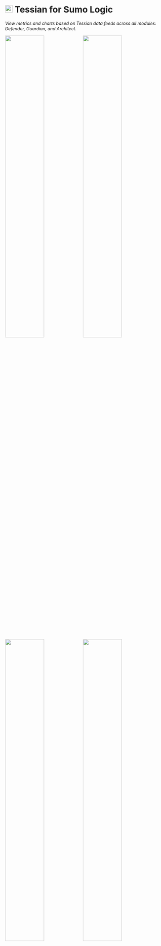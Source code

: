 <h1>
<img width="24px" src="resources/icon/tessian.png">
Tessian for Sumo Logic
</h1>

_View metrics and charts based on Tessian data feeds across all modules:
Defender, Guardian, and Architect._

<img width="50%" src="resources/screenshots/tessian_overview_dashboard.png?raw=true"><img width="50%" src="resources/screenshots/tessian_defender_dashboard.png?raw=true">
<img width="50%" src="resources/screenshots/tessian_guardian_dashboard.png?raw=true"><img width="50%" src="resources/screenshots/tessian_architect_dashboard.png?raw=true">

Tessian is the world’s first Human Layer Security company. We use data science
and machine learning to automatically stop data breaches and security threats
caused by human error – like data exfiltration, accidental data loss, business
email compromise and phishing attacks – with minimal disruption to employees'
workflow. We then help employees improve their security behaviour over time
through contextual, in-the-moment education.

## Contents

- [Introduction](#introduction)
- [Getting started](#getting-started)
    - [Adding a collector](adding-a-collector)
    - [Sending logs](sending-logs)
    - [Adding the Tessian App](adding-the-tessian-app)
- [Sample Event](#sample-event)
- [Querying the data](#querying-the-data)
- [Support](#support)


## Introduction

Tessian for Sumo Logic provides visibility into Human Layer risk drivers and
easy access to cybersecurity events prevented based on Tessian data feeds:

- _Tessian Defender_: Automatically prevents BEC, Account Takeover and other
    advanced Phishing Attacks
- _Tessian Guardian_: Automatically prevents accidental data loss from
    misdirected emails and attachments
- _Tessian Architect_: Enables the use of custom policies, as well as
    customisation of Tessian's Data Exfiltration Algorithm

Tessian for Sumo Logic helps security and IT teams quickly investigate where
their Human Layer risks are occurring, providing metrics and charts based
on Tessian data feeds across all modules.


## Getting started

> :information_source:  _Please contact Tessian Support at support@tessian.com
> if you need assistance setting up the log collection process._

### Adding a collector

To begin using the Tessian dashboards, you will first need to set up a
HTTP collector within Sumo Logic. Instructions for adding a new collector can
be found on the [Configure HTTP Source for Logs and Metrics][1] Sumo Logic help
page.

[1]: https://help.sumologic.com/docs/send-data/hosted-collectors/http-source/logs-metrics/

Your collector endpoint should look something like:

```plain
https://endpoint1.collection.eu.sumologic.com/receiver/v1/http/...
```

Once you have a collector set up, you are ready to start sending logs to it.

### Sending logs

In order to send your Tessian events to Sumo Logic, you will need to send
events retrieved from the Tessian API to the HTTP collector you have set up.

The flow to send the events to Sumo Logic is as follows:

1. Retrieve events periodically using Tessian API.
1. `POST` the events to the HTTP collector endpoint with the events in the body
    of the request, and each event seperated by a new line.
    ```plain
    POST /receiver/v1/http/... HTTP/1.1

    {"created_at": "1970-01-01T00:00:00.000000Z", "outbound_email_details": …
    {"created_at": "1970-01-01T00:00:00.000000Z", "outbound_email_details": …
    {"created_at": "1970-01-01T00:00:00.000000Z", "outbound_email_details": …
    {"created_at": "1970-01-01T00:00:00.000000Z", "outbound_email_details": …
    ```

#### Example code

As simple example of how to send Tessian data to Sumo Logic using
[Python](https://www.python.org/). This is incomplete, but shows how data is
moved from Tessian to Sumo Logic. For a working script, see
[Sample script](#sample-script).

```python
import json
import requests

response = requests.get(
    "https://you.tessian-platform.com/api/v1/events,
    headers={"Authorization": f"API-Token ..."},
)

requests.post(
    "https://endpoint1.collection.eu.sumologic.com/receiver/v1/http/...",
    data="\n".join(json.dumps(event) for event in response.json())
)
```

#### Sample script

A sample Python script is available via the Tessian API integrations page on
your portal. You can start using this right away.

```shell
export TESSIAN_API_TOKEN=...
export TESSIAN_PORTAL_HOST=...

python tessian_api_script.py \
  --host "$TESSIAN_PORTAL_HOST" \
  --post-url https://endpoint1.collection.eu.sumologic.com/receiver/v1/http/... \
  --checkpoint-file /tmp/tessian-api-checkpoint
```

You can the schedule a task to run this command periodically (we recommend
every 5 minutes so events are available in Sumo Logic near live).


### Adding the Tessian App

Now that the collector is receiving your data, you can install the Tessian app
from the Sumo Logic App Catalog.

Full instructions can be found on the [Apps and Integrations][2] Sumo Logic
help page.

[2]: https://help.sumologic.com/docs/get-started/apps-integrations/#install-apps-from-the-library


## Sample Event

The Tessian App uses events retrieved from Tessian Events API. You can view the
full specification of our events with our [API documentation][3]

[3]: https://developer.tessian.com/documentation/api/index.html#tag/Events


```json
{
  "created_at": "2022-09-29T00:11:24.341353Z",
  "guardian_details": {
    "anomalous_attachments": [],
    "anomalous_recipients": ["sam@example.com"],
    "breach_prevented": false,
    "final_outcome": "NOT_SENT",
    "justifications": [],
    "suggested_recipients": ["sam.smith@example.com"],
    "triggered_filter_ids": ["1"],
    "triggered_filter_names": ["Guardian"],
    "type": "MISDIRECTED_EMAIL",
    "user_responses": ["DO_NOT_SEND"],
    "user_shown_message": true
  },
  "id": "guardian::outbound-3338707",
  "outbound_email_details": {
    "attachments": {
      "bytes": 1234000,
      "count": 1,
      "names": [
        "recipe.pdf"
      ]
    },
    "from": "charlie@example.com",
    "message_id": null,
    "recipients": {
      "all": ["sam@example.com"],
      "bcc": [],
      "cc": [],
      "count": 1,
      "to": ["sam@example.com"]
    },
    "reply_to": [],
    "send_time": "2022-09-29T00:11:24.030936Z",
    "subject": "9aded476-3ed7-4dbd-98f1-ab48dfb098ab",
    "tessian_action": "SILENTLY_TRACK",
    "tessian_id": "709c359a-2695-4c3b-87d9-b630567979c5",
    "transmitter": "charlie@example.com"
  },
  "portal_link": "https://you.tessian-app.com/0/events/...",
  "type": "guardian",
  "updated_at": "2022-09-29T00:52:10.232509Z"
}
```

## Querying the data

Full documentation of how to query Sumo Logic can be found on the
[Getting Started with Search][4] help page.

[4]: https://help.sumologic.com/docs/search/get-started-with-search/

Some sample queries are provided below.

#### All events

```plain
_sourceCategory=Tessian
| json "type", "id", "updated_at"
```

#### Unique suspicious emails detected by Defender

```plain
_sourceCategory=Tessian
| where type = "defender"
| transactionize id (merge inbound_email_details.message_id takeLast)
| count_distinct(inbound_email_details.message_id) as count
```

#### Guardian events final outcome

```plain
_sourceCategory=Tessian
| where type = "guardian"
| transactionize id (
    merge guardian_details.final_outcome takeLast,
          outbound_email_details.message_id takeLast
  )
| count_distinct(outbound_email_details.message_id) as count by guardian_details.final_outcome
```


## Support

This application has been developed and is supported by Tessian Limited. In
case of technical questions, please contact Tessian support at support@tessian.com.
